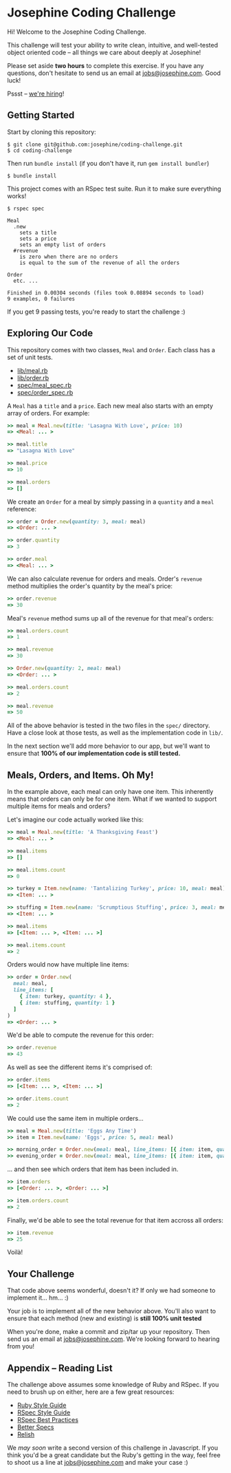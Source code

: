 
# Josephine Coding Challenge

Hi! Welcome to the Josephine Coding Challenge.

This challenge will test your ability to write clean, intuitive, and well-tested object oriented code – all things we care about deeply at Josephine!

Please set aside **two hours** to complete this exercise. If you have any questions, don't hesitate to send us an email at jobs@josephine.com. Good luck!

Pssst – [we're hiring](http://josephine.com/jobs)!


## Getting Started

Start by cloning this repository:

```
$ git clone git@github.com:josephine/coding-challenge.git
$ cd coding-challenge
```

Then run `bundle install` (if you don't have it, run `gem install bundler`)

```
$ bundle install
```

This project comes with an RSpec test suite. Run it to make sure everything works!

```
$ rspec spec

Meal
  .new
    sets a title
    sets a price
    sets an empty list of orders
  #revenue
    is zero when there are no orders
    is equal to the sum of the revenue of all the orders

Order
  etc. ...

Finished in 0.00304 seconds (files took 0.08894 seconds to load)
9 examples, 0 failures
```

If you get 9 passing tests, you're ready to start the challenge :)

## Exploring Our Code

This repository comes with two classes, `Meal` and `Order`. Each class has a set of unit tests.

- [lib/meal.rb](lib/meal.rb)
- [lib/order.rb](lib/order.rb)
- [spec/meal_spec.rb](spec/meal_spec.rb)
- [spec/order_spec.rb](spec/order_spec.rb)

A `Meal` has a `title` and a `price`. Each new meal also starts with an empty array of orders. For example:

```ruby
>> meal = Meal.new(title: 'Lasagna With Love', price: 10)
=> <Meal: ... >

>> meal.title
=> "Lasagna With Love"

>> meal.price
=> 10

>> meal.orders
=> []
```

We create an `Order` for a meal by simply passing in a `quantity` and a `meal` reference:

```ruby
>> order = Order.new(quantity: 3, meal: meal)
=> <Order: ... >

>> order.quantity
=> 3

>> order.meal
=> <Meal: ... >
```

We can also calculate revenue for orders and meals. Order's `revenue` method multiplies the order's quantity by the meal's price:

```ruby
>> order.revenue
=> 30
```

Meal's `revenue` method sums up all of the revenue for that meal's orders:

```ruby
>> meal.orders.count
=> 1

>> meal.revenue
=> 30

>> Order.new(quantity: 2, meal: meal)
=> <Order: ... >

>> meal.orders.count
=> 2

>> meal.revenue
=> 50
```

All of the above behavior is tested in the two files in the `spec/` directory. Have a close look at those tests, as well as the implementation code in `lib/`.

In the next section we'll add more behavior to our app, but we'll want to ensure that **100% of our implementation code is still tested.**

## Meals, Orders, and Items. Oh My!

In the example above, each meal can only have one item. This inherently means that orders can only be for one item. What if we wanted to support multiple items for meals and orders?

Let's imagine our code actually worked like this:

```ruby
>> meal = Meal.new(title: 'A Thanksgiving Feast')
=> <Meal: ... >

>> meal.items
=> []

>> meal.items.count
=> 0

>> turkey = Item.new(name: 'Tantalizing Turkey', price: 10, meal: meal)
=> <Item: ... >

>> stuffing = Item.new(name: 'Scrumptious Stuffing', price: 3, meal: meal)
=> <Item: ... >

>> meal.items
=> [<Item: ... >, <Item: ... >]

>> meal.items.count
=> 2
```

Orders would now have multiple line items:

```ruby
>> order = Order.new(
  meal: meal,
  line_items: [
    { item: turkey, quantity: 4 },
    { item: stuffing, quantity: 1 }
  ]
)
=> <Order: ... >
```

We'd be able to compute the revenue for this order:

```ruby
>> order.revenue
=> 43
```

As well as see the different items it's comprised of:

```ruby
>> order.items
=> [<Item: ... >, <Item: ... >]

>> order.items.count
=> 2
```

We could use the same item in multiple orders...

```ruby
>> meal = Meal.new(title: 'Eggs Any Time')
>> item = Item.new(name: 'Eggs', price: 5, meal: meal)

>> morning_order = Order.new(meal: meal, line_items: [{ item: item, quantity: 2 }])
>> evening_order = Order.new(meal: meal, line_items: [{ item: item, quantity: 3 }])
```

... and then see which orders that item has been included in.

```ruby
>> item.orders
=> [<Order: ... >, <Order: ... >]

>> item.orders.count
=> 2
```

Finally, we'd be able to see the total revenue for that item accross all orders:

```ruby
>> item.revenue
=> 25
```

Voilà!

## Your Challenge

That code above seems wonderful, doesn't it? If only we had someone to implement it... hm... :)

Your job is to implement all of the new behavior above. You'll also want to ensure that each method (new and existing) is **still 100% unit tested**

When you're done, make a commit and zip/tar up your repository. Then send us an email at jobs@josephine.com. We're looking forward to hearing from you!

## Appendix – Reading List

The challenge above assumes some knowledge of Ruby and RSpec. If you need to brush up on either, here are a few great resources:

- [Ruby Style Guide](https://github.com/bbatsov/ruby-style-guide)
- [RSpec Style Guide](https://github.com/reachlocal/rspec-style-guide)
- [RSpec Best Practices](https://github.com/abinoda/rspec-best-practices)
- [Better Specs](http://betterspecs.org/)
- [Relish](https://www.relishapp.com/rspec)

We *may soon* write a second version of this challenge in Javascript. If you think you'd be a great candidate but the Ruby's getting in the way, feel free to shoot us a line at jobs@josephine.com and make your case :)
